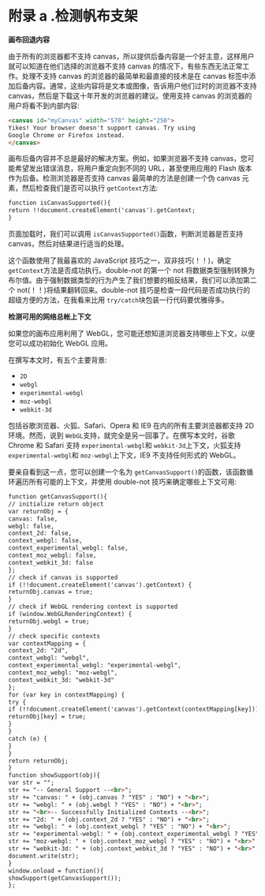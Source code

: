 # 附录 a .检测帆布支架

**画布回退内容**

由于所有的浏览器都不支持 canvas，所以提供后备内容是一个好主意，这样用户就可以知道在他们选择的浏览器不支持 canvas 的情况下，有些东西无法正常工作。处理不支持 canvas 的浏览器的最简单和最直接的技术是在 canvas 标签中添加后备内容。通常，这些内容将是文本或图像，告诉用户他们过时的浏览器不支持 canvas，然后是下载这十年开发的浏览器的建议。使用支持 canvas 的浏览器的用户将看不到内部内容:

```html
<canvas id="myCanvas" width="578" height="250">
Yikes! Your browser doesn't support canvas. Try using
Google Chrome or Firefox instead.
</canvas>

```

画布后备内容并不总是最好的解决方案。例如，如果浏览器不支持 canvas，您可能希望发出错误消息，将用户重定向到不同的 URL，甚至使用应用的 Flash 版本作为后备。检测浏览器是否支持 canvas 最简单的方法是创建一个伪 canvas 元素，然后检查我们是否可以执行 `getContext`方法:

```html
function isCanvasSupported(){
return !!document.createElement('canvas').getContext;
}

```

页面加载时，我们可以调用 `isCanvasSupported()`函数，判断浏览器是否支持 canvas，然后对结果进行适当的处理。

这个函数使用了我最喜欢的 JavaScript 技巧之一，双非技巧(！！)，确定 `getContext`方法是否成功执行。double-not 的第一个 not 将数据类型强制转换为布尔值。由于强制数据类型的行为产生了我们想要的相反结果，我们可以添加第二个 not(！！)将结果翻转回来。double-not 技巧是检查一段代码是否成功执行的超级方便的方法，在我看来比用 `try/catch`块包装一行代码要优雅得多。

**检测可用的网络总帐上下文**

如果您的画布应用利用了 WebGL，您可能还想知道浏览器支持哪些上下文，以便您可以成功初始化 WebGL 应用。

在撰写本文时，有五个主要背景:

*   `2D`
*   `webgl`
*   `experimental-webgl`
*   `moz-webgl`
*   `webkit-3d`

包括谷歌浏览器、火狐、Safari、Opera 和 IE9 在内的所有主要浏览器都支持 2D 环境。然而，说到 `WebGL`支持，就完全是另一回事了。在撰写本文时，谷歌 Chrome 和 Safari 支持 `experimental-webgl`和 `webkit-3d`上下文，火狐支持 `experimental-webgl`和 `moz-webgl`上下文，IE9 不支持任何形式的 WebGL。

要亲自看到这一点，您可以创建一个名为 `getCanvasSupport()`的函数，该函数循环遍历所有可能的上下文，并使用 double-not 技巧来确定哪些上下文可用:

```html
function getCanvasSupport(){
// initialize return object
var returnObj = {
canvas: false,
webgl: false,
context_2d: false,
context_webgl: false,
context_experimental_webgl: false,
context_moz_webgl: false,
context_webkit_3d: false
};
// check if canvas is supported
if (!!document.createElement('canvas').getContext) {
returnObj.canvas = true;
}
// check if WebGL rendering context is supported
if (window.WebGLRenderingContext) {
returnObj.webgl = true;
}
// check specific contexts
var contextMapping = {
context_2d: "2d",
context_webgl: "webgl",
context_experimental_webgl: "experimental-webgl",
context_moz_webgl: "moz-webgl",
context_webkit_3d: "webkit-3d"
};
for (var key in contextMapping) {
try {
if (!!document.createElement('canvas').getContext(contextMapping[key])) {
returnObj[key] = true;
}
}
catch (e) {
}
}
return returnObj;
}
function showSupport(obj){
var str = "";
str += "-- General Support --<br>";
str += "canvas: " + (obj.canvas ? "YES" : "NO") + "<br>";
str += "webgl: " + (obj.webgl ? "YES" : "NO") + "<br>";
str += "<br>-- Successfully Initialized Contexts --<br>";
str += "2d: " + (obj.context_2d ? "YES" : "NO") + "<br>";
str += "webgl: " + (obj.context_webgl ? "YES" : "NO") + "<br>";
str += "experimental-webgl: " + (obj.context_experimental_webgl ? "YES" : "NO") + "<br>";
str += "moz-webgl: " + (obj.context_moz_webgl ? "YES" : "NO") + "<br>";
str += "webkit-3d: " + (obj.context_webkit_3d ? "YES" : "NO") + "<br>";
document.write(str);
}
window.onload = function(){
showSupport(getCanvasSupport());
};

```